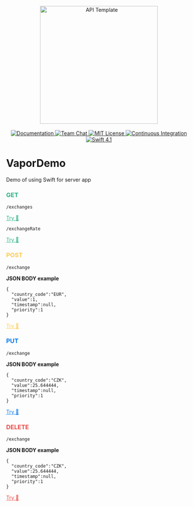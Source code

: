 <p align="center">
    <img src="https://user-images.githubusercontent.com/1342803/36623515-7293b4ec-18d3-11e8-85ab-4e2f8fb38fbd.png" width="320" alt="API Template">
    <br>
    <br>
    <a href="http://docs.vapor.codes/3.0/">
        <img src="http://img.shields.io/badge/read_the-docs-2196f3.svg" alt="Documentation">
    </a>
    <a href="https://discord.gg/vapor">
        <img src="https://img.shields.io/discord/431917998102675485.svg" alt="Team Chat">
    </a>
    <a href="LICENSE">
        <img src="http://img.shields.io/badge/license-MIT-brightgreen.svg" alt="MIT License">
    </a>
    <a href="https://circleci.com/gh/vapor/api-template">
        <img src="https://circleci.com/gh/vapor/api-template.svg?style=shield" alt="Continuous Integration">
    </a>
    <a href="https://swift.org">
        <img src="http://img.shields.io/badge/swift-4.1-brightgreen.svg" alt="Swift 4.1">
    </a>
</p>

# VaporDemo
Demo of using Swift for server app

<h3 style="color:rgb(38, 180, 127);">GET</h3>

`/exchanges`

<a href="https://vapordemo.herokuapp.com/exchanges" style="color:rgb(38, 180, 127);">Try 🙌</a>

`/exchangeRate`

<a href="/exchangeRate?countryCode=CZK" style="color:rgb(38, 180, 127);">Try 🙌</a>
<h3 style="color:rgb(255, 203, 79);">POST</h3>

`/exchange`

<b>JSON BODY example</b><br>

```
{
  "country_code":"EUR",
  "value":1,
  "timestamp":null,
  "priority":1
}
```

<a href="https://vapordemo.herokuapp.com/exchanges" style="color:rgb(255, 203, 79);">Try 🙌</a>

<h3 style="color:rgb(9, 123, 237);">PUT</h3>

`/exchange`

<b>JSON BODY example</b><br>

```
{
  "country_code":"CZK",
  "value":25.644444,
  "timestamp":null,
  "priority":1
}
```

<a href="https://vapordemo.herokuapp.com/exchanges" style="color:rgb(9, 123, 237);">Try 🙌</a>

<h3 style="color:rgb(237, 75, 72);">DELETE</h3>

`/exchange`

<b>JSON BODY example</b>

```
{
  "country_code":"CZK",
  "value":25.644444,
  "timestamp":null,
  "priority":1
}
```

<a href="https://vapordemo.herokuapp.com/deleteExchangeRate" style="color:rgb(237, 75, 72);">Try 🙌</a>
